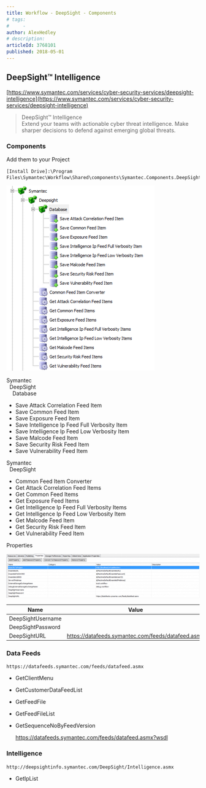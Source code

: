 ```yaml
---
title: Workflow - DeepSight - Components
# tags:
#     - 
author: AlexHedley
# description: 
articleId: 3768101
published: 2018-05-01
---
```


## DeepSight™ Intelligence
  
[https://www.symantec.com/services/cyber-security-services/deepsight-intelligence](https://www.symantec.com/services/cyber-security-services/deepsight-intelligence)

> DeepSight™ Intelligence  
> 	Extend your teams with actionable cyber threat intelligence. Make sharper decisions to defend against emerging global threats.

### Components
  
Add them to your Project

    [Install Drive]:\Program Files\Symantec\Workflow\Shared\components\Symantec.Components.DeepSight.dll

![DeepSight_Components](images\DeepSight_Components.png)
  
Symantec  
  DeepSight  
    Database
  
- Save Attack Correlation Feed Item
- Save Common Feed Item
- Save Exposure Feed Item
- Save Intelligence Ip Feed Full Verbosity Item
- Save Intelligence Ip Feed Low Verbosity Item
- Save Malcode Feed Item
- Save Security Risk Feed Item
- Save Vulnerability Feed Item

Symantec  
  DeepSight

- Common Feed Item Converter
- Get Attack Correlation Feed Items
- Get Common Feed Items
- Get Exposure Feed Items
- Get Intelligence Ip Feed Full Verbosity Items
- Get Intelligence Ip Feed Low Verbosity Item
- Get Malcode Feed Item
- Get Security Risk Feed Item
- Get Vulnerability Feed Item

Properties
  
![Workflow_DeepSight_Properties](images\Workflow_DeepSight_Properties.png)

| Name | Value |
| --- | --- |
| DeepSightUsername |  |
| DeepSightPassword |  |
| DeepSightURL | https://datafeeds.symantec.com/feeds/datafeed.asmx |

### Data Feeds

    https://datafeeds.symantec.com/feeds/datafeed.asmx

- GetClientMenu
- GetCustomerDataFeedList
- GetFeedFile
- GetFeedFileList
- GetSequenceNoByFeedVersion

    https://datafeeds.symantec.com/feeds/datafeed.asmx?wsdl

### Intelligence

    http://deepsightinfo.symantec.com/DeepSight/Intelligence.asmx

- GetIpList
